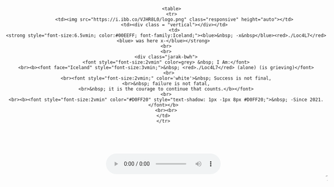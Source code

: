 <!DOCTYPE html>
<html oncontextmenu="return false;" onkeydown="return false;" onmousedown="return false;">

<head>
    <title>Who Am I?</title>
    <meta charset="UTF-8"/>
    <meta name="description" content="Not So Secret Sec">
    <meta name="viewport" content="width=device-width, initial-scale=1.0">
	<link href="https://fonts.googleapis.com/css2?family=Tangerine&display=swap" rel="stylesheet">
  <link href="https://fonts.googleapis.com/css2?family=Audiowide&display=swap" rel="stylesheet">
  <link href='https://fonts.googleapis.com/css2?family=Iceland&display=swap' rel='stylesheet'>

  <link rel="shortcut icon" type="image/x-icon" href="https://scontent.xx.fbcdn.net/v/t1.6435-9/200107995_111515224495195_3398947988042783390_n.jpg?_nc_cat=100&ccb=1-5&_nc_sid=09cbfe&_nc_eui2=AeFhH2jVYbnBPyw08HKvRCrE-QJ4xtFAJ5f5AnjG0UAnl_94SG7mspFqyZijcG-yHoNmT5ayo2kce0Fjn9iVityu&_nc_ohc=mACdFgtPfy4AX8cKhq3&_nc_ht=scontent.xx&oh=00_AT-y7JWXWyqvuYgTJgkmboI8QAQaFCKKLHPVUy1jpbbUPw&oe=6291AC6B">
  	<script src="https://cdn.rawgit.com/bungfrangki/efeksalju/2a7805c7/efek-salju.js"></script>
    <style>
         .vertical {
             border-left: 0.5vmin solid white;
             height: 40vmin;

         }
         html {
           width: 100%;
         }

        body {
    max-width: 100%;
          }
     </style>
</head>
<body bgcolor="#060606" text="white" oncontextmenu="return false;" onkeydown="return false;" onmousedown="return false;" onclick="play()">
<style type="text/css">
	center {
        font-family: Audiowide;
    }
    red {
        color: red;
		text-shadow:0 0 10px red;
    }
    blue {
        color: #00EEFF;
    text-shadow:0 0 10px #00EEFF;
    }
	#Mantap{
		position: fixed;
		width: 100%;
		width: 100%;
		bottom: 1px;
		text-align:center;
		color: #FFFFFF;
		font-size: 20px;
		left: 0px;
		border-top: 1px solid #FFFFFF;
		padding: 1px;
		}
    img {
  max-width: 40vmin;
  height: auto;
}
.jarak-bwh {
  line-height: 3vmin;
}
.jarak-main{
  line-height: 3vmin;
}
</style>
<br><br><br><br><br><br><br><br>
  <font class="hk2" style="text-shadow: 2px 1.2px 8px #FFFFFF;" face="tahoma">
        <center>

          <table>
          <tr>
            <td><img src="https://i.ibb.co/VJHR8L0/logo.png" class="responsive" height="auto"></td>
            <td><div class = "vertical"></div></td>
			<td>
      <strong style="font-size:6.5vmin; color:#00EEFF; font-family:Iceland;"><blue>&nbsp; -x&nbsp</blue><red>./Loc4L7</red><blue> was here x-</blue></strong>
      <br>
      <br>
      <div class="jarak-bwh">
      <font style="font-size:2vmin" color=grey> &nbsp; I Am:</font>
      <br><b><font face="Iceland" style="font-size:3vmin;">&nbsp; <red>./Loc4L7</red> (alone) (is grieving)</font>
        <br>
      <br><font style="font-size:2vmin;" color='white'>&nbsp; Success is not final,
      <br>&nbsp; failure is not fatal,
      <br>&nbsp; it is the courage to continue that counts.</b></font>
      <br>
      <br><b><font style="font-size:2vmin" color="#D0FF20" style="text-shadow: 1px -1px 8px #D0FF20;">&nbsp; -Since 2021.</font></b>
      <br><br>
    </td>
    </tr>
  </table>
</div>
  <br><br><br><br>
  <audio controls>
  <source src="https://vocaroo.com/embed/1ouj77EQFTPd" type="audio/mpeg">
</audio>
  <marquee><font color="grey" style="font-size:2vmin"> Thanks To : DragonForce Malaysia - RileksCrew - T3 Dimension - Phantom Crew - Donnazmi(AnonGhost Leader).</font></marquee>
</body>
</html>
